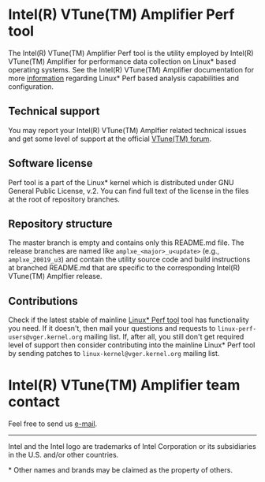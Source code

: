 # Intel(R) VTune(TM) Amplifier Perf tool

The Intel(R) VTune(TM) Amplifier Perf tool is the utility employed by Intel(R) VTune(TM) Amplifier for performance data collection on Linux* based operating systems. See the Intel(R) VTune(TM) Amplifier documentation for more [information](https://software.intel.com/en-us/vtune-amplifier-help-driverless-event-based-sampling-collection) regarding Linux* Perf based analysis capabilities and configuration.

## Technical support

You may report your Intel(R) VTune(TM) Amplfier related technical issues and get some level of support at the official [VTune(TM) forum](https://software.intel.com/en-us/forums/intel-vtune-amplifier).

## Software license

Perf tool is a part of the Linux* kernel which is distributed under GNU General Public License, v.2. You can find full text of the license in the files at the root of repository branches.

## Repository structure

The master branch is empty and contains only this README.md file. The release branches are named like `amplxe_<major>_u<update>` (e.g., `amplxe_20019_u3`) and contain the utility source code and build instructions at branched README.md that are specific to the corresponding Intel(R) VTune(TM) Amplfier release.

## Contributions

Check if the latest stable of mainline [Linux* Perf tool](www.kernel.org) tool has functionality you need. If it doesn't, then mail your questions and requests to `linux-perf-users@vger.kernel.org` mailing list. If, after all, you still don't get required level of support then consider contributing into the mainline Linux* Perf tool by sending patches to `linux-kernel@vger.kernel.org` mailing list.

# Intel(R) VTune(TM) Amplifier team contact

Feel free to send us [e-mail](mailto:alexey.budankov@intel.com).

------------------------------------------------------------------------
Intel and the Intel logo are trademarks of Intel Corporation or its subsidiaries in the U.S. and/or other countries.

\* Other names and brands may be claimed as the property of others.

